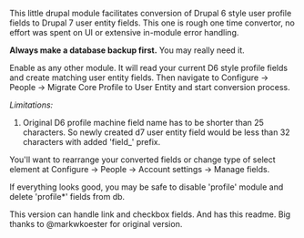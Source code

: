 This little drupal module facilitates conversion of Drupal 6 style user profile fields to Drupal 7 user entity fields. This one is rough one time convertor, no effort was spent on UI or extensive in-module error handling.

**Always make a database backup first.** You may really need it.

Enable as any other module. It will read your current D6 style profile fields and create matching user entity fields. Then navigate to Configure -> People -> Migrate Core Profile to User Entity and start conversion process.


*Limitations:*

1. Original D6 profile machine field name has to be shorter than 25 characters. So newly created d7 user entity field would be less than 32 characters with added 'field_' prefix.


You'll want to rearrange your converted fields or change type of select element at Configure -> People -> Account settings -> Manage fields.

If everything looks good, you may be safe to disable 'profile' module and delete 'profile*' fields from db.

This version can handle link and checkbox fields. And has this readme. Big thanks to @markwkoester for original version.
